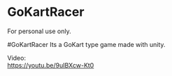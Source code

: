 # GoKartRacer
For personal use only.

#GoKartRacer
Its a GoKart type game made with unity.

Video:<br>
https://youtu.be/9uIBXcw-Kt0
